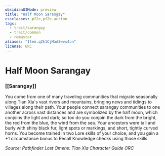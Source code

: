 ```yaml
---
obsidianUIMode: preview
title: "Half Moon Sarangay"
cssclasses: pf2e,pf2e-action
tags:
  - trait/sarangay
  - trait/common
  - remaster
aliases: "Item.qZk1CjMaA3wvx4cn"
license: ORC
---
```

# Half Moon Sarangay

### [[Sarangay]]






You come from one of many traveling communities that migrate seasonally along Tian Xia's vast rivers and mountains, bringing news and tidings to villages along their path. Your people connect sarangay communities to one another across vast distances and are symbolized by the half moon, which conjoins the light and dark; so too do you conjoin the dark from the bright, the red from the blue, the wind from the sea. Your ancestors were tall and burly with shiny black fur, light spots or markings, and short, tightly curved horns. You become trained in two Lore skills of your choice, and you gain a +1 circumstance bonus to Recall Knowledge checks using those skills.

*Source: Pathfinder Lost Omens: Tian Xia Character Guide*
*ORC*